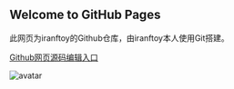## Welcome to GitHub Pages

此网页为iranftoy的Github仓库，由iranftoy本人使用Git搭建。

[Github网页源码编辑入口](https://github.com/iranftoy/xiaoqiu.github.io/edit/gh-pages/index.md)

![avatar](/docs/AA88791F-23E1-467A-93ED-267F00C4F3C8.jpeg)
